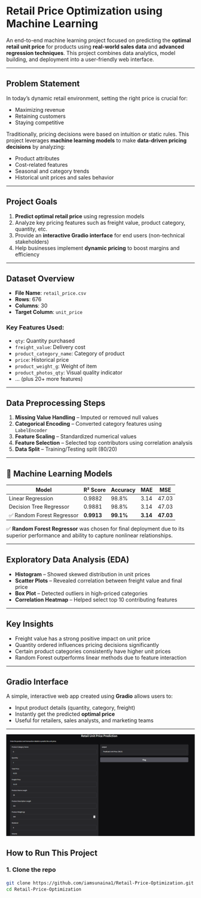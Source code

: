 #  Retail Price Optimization using Machine Learning

An end-to-end machine learning project focused on predicting the **optimal retail unit price** for products using **real-world sales data** and **advanced regression techniques**. This project combines data analytics, model building, and deployment into a user-friendly web interface.

---

##  Problem Statement

In today’s dynamic retail environment, setting the right price is crucial for:
-  Maximizing revenue
-  Retaining customers
-  Staying competitive

Traditionally, pricing decisions were based on intuition or static rules. This project leverages **machine learning models** to make **data-driven pricing decisions** by analyzing:
- Product attributes
- Cost-related features
- Seasonal and category trends
- Historical unit prices and sales behavior

---

##  Project Goals

1. **Predict optimal retail price** using regression models
2. Analyze key pricing features such as freight value, product category, quantity, etc.
3. Provide an **interactive Gradio interface** for end users (non-technical stakeholders)
4. Help businesses implement **dynamic pricing** to boost margins and efficiency

---

##  Dataset Overview

- **File Name**: `retail_price.csv`
- **Rows**: 676
- **Columns**: 30
- **Target Column**: `unit_price`

###  Key Features Used:
- `qty`: Quantity purchased
- `freight_value`: Delivery cost
- `product_category_name`: Category of product
- `price`: Historical price
- `product_weight_g`: Weight of item
- `product_photos_qty`: Visual quality indicator
- ... (plus 20+ more features)

---

##  Data Preprocessing Steps

1. **Missing Value Handling** – Imputed or removed null values
2. **Categorical Encoding** – Converted category features using `LabelEncoder`
3. **Feature Scaling** – Standardized numerical values
4. **Feature Selection** – Selected top contributors using correlation analysis
5. **Data Split** – Training/Testing split (80/20)

---

## 🤖 Machine Learning Models

| Model                   | R² Score | Accuracy  | MAE   | MSE   |
|------------------------|----------|-----------|-------|--------|
| Linear Regression       | 0.9882   | 98.8%     | 3.14  | 47.03  |
| Decision Tree Regressor| 0.9881   | 98.8%     | 3.14  | 47.03  |
| ✅ Random Forest Regressor | **0.9913** | **99.1%** | **3.14** | **47.03** |

✅ **Random Forest Regressor** was chosen for final deployment due to its superior performance and ability to capture nonlinear relationships.

---

##  Exploratory Data Analysis (EDA)

- **Histogram** – Showed skewed distribution in unit prices
- **Scatter Plots** – Revealed correlation between freight value and final price
- **Box Plot** – Detected outliers in high-priced categories
- **Correlation Heatmap** – Helped select top 10 contributing features

---

##  Key Insights

- Freight value has a strong positive impact on unit price
- Quantity ordered influences pricing decisions significantly
- Certain product categories consistently have higher unit prices
- Random Forest outperforms linear methods due to feature interaction

---

##  Gradio Interface

A simple, interactive web app created using **Gradio** allows users to:
- Input product details (quantity, category, freight)
- Instantly get the predicted **optimal price**
- Useful for retailers, sales analysts, and marketing teams

---
![Gradio App](https://github.com/iamsunaina1/Retail-Price-Optimization/blob/main/gradio%20preview.png)


##  How to Run This Project

### 1. Clone the repo
```bash
git clone https://github.com/iamsunaina1/Retail-Price-Optimization.git
cd Retail-Price-Optimization


